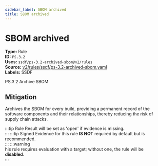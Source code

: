 ```yaml
---
sidebar_label: SBOM archived
title: SBOM archived
---  
```

# SBOM archived  
**Type:** Rule  
**ID:** `PS.3.2`  
**Uses:** `ssdf/ps-3.2-archived-sbom@v2/rules`  
**Source:** [v2/rules/ssdf/ps-3.2-archived-sbom.yaml](https://github.com/scribe-public/sample-policies/v2/rules/ssdf/ps-3.2-archived-sbom.yaml)  
**Labels:** SSDF  

PS.3.2 Archive SBOM


## Mitigation  
Archives the SBOM for every build, providing a permanent record of the software components and their relationships, thereby reducing the risk of supply chain attacks.


:::tip 
Rule Result will be set as 'open' if evidence is missing.  
::: 
:::tip 
Signed Evidence for this rule **IS NOT** required by default but is recommended.  
::: 
:::warning  
his rule requires evaluation with a target; without one, the rule will be **disabled**.  
::: 

